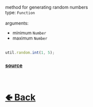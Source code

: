 method for generating random numbers<br>
type: `Function`<br><br>
arguments: 
- minimum `Number`
- maximum `Number`
<br><br>

```js
util.random.int(1, 5);
```

### [source](https://github.com/paigeroid/noscord.js/blob/main/src/Services/UtilService/custard/random.js)


<br> <h1> [🢀 Back](https://github.com/paigeroid/noscord.js/wiki/Util.random) </h1>